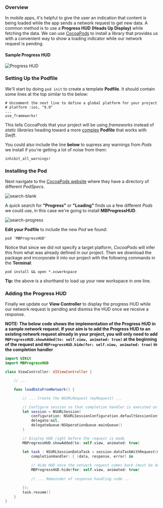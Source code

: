### Overview

In mobile apps, it's helpful to give the user an indication that content is being loaded while the app sends a network request to get new data. A common method is to use a **Progress HUD (Heads Up Display)** while fetching the data. We can use [CocoaPods](http://guides.codepath.com/ios/CocoaPods) to install a library that provides us with a convenient way to show a loading indicator while our network request is pending.

#### Sample Progress HUD

![Progress HUD][progress-HUD]

### Setting Up the Podfile

We'll start by doing `pod init` to create a template **Podfile**. It should contain some lines at the top similar to the below:
    
    # Uncomment the next line to define a global platform for your project
    # platform :ios, "9.0"
    ...
    use_frameworks!

This tells CocoaPods that your project will be using *frameworks* instead of *static libraries* heading toward a more [complex][1] **Podfile** that works with *Swift*.

You could also include the line **below** to supress any warnings from *Pods* we install if you're getting a lot of noise from them:

    inhibit_all_warnings!

### Installing the Pod

Next navigate to the [CocoaPods website][cocoapods] where they have a directory of different *PodSpecs*.

![search-blank][search-blank]

A quick search for **"Progress"** or **"Loading"** finds us a few different *Pods* we could use, in this case we're going to install **MBProgressHUD**.

![search-progress][search-progress]

**Edit your Podfile** to include the new *Pod* we found:

    pod 'MBProgressHUD'

Notice that since we did not specify a target platform, *CocoaPods* will infer this from what was already defined in our project. Then we download the package and incorporate it into our project with the following commands in the **Terminal**:

    pod install && open *.xcworkspace

**Tip:** the above is a shorthand to load up your new workspace in one line.

### Adding the Progress HUD

Finally we update our **View Controller** to display the progress HUD
while our network request is pending and dismiss the HUD once we receive
a response.

**NOTE: The below code shows the implementation of the Progress HUD in a sample network request. If your aim is to add the Progress HUD to an existing network request already in your project, you will only need to add `MBProgressHUD.showAdded(to: self.view, animated: true)` at the beginning of the request and `MBProgressHUD.hide(for: self.view, animated: true)` in the completion handler**

```swift
import UIKit
import MBProgressHUD

class ViewController: UIViewController {

    // ...

    func loadDataFromNetwork() {

        // ... Create the NSURLRequest (myRequest) ...

        // Configure session so that completion handler is executed on main UI thread
        let session = NSURLSession(
            configuration: NSURLSessionConfiguration.defaultSessionConfiguration(),
            delegate:nil,
            delegateQueue:NSOperationQueue.mainQueue()
        )

        // Display HUD right before the request is made
        MBProgressHUD.showAdded(to: self.view, animated: true)

        let task : NSURLSessionDataTask = session.dataTaskWithRequest(myRequest,
            completionHandler: { (data, response, error) in
            
            // Hide HUD once the network request comes back (must be done on main UI thread)
            MBProgressHUD.hide(for: self.view, animated: true)
            
            // ... Remainder of response handling code ...

        });
        task.resume()
    }
}
```

[1]: https://guides.cocoapods.org/syntax/podfile.html

[cocoapods]: https://cocoapods.org/

[search-blank]: https://i.imgur.com/7MPsssu.png
[search-progress]: https://i.imgur.com/QYYJhY3.png
[progress-HUD]: https://i.imgur.com/8Kl9bQ1l.png
